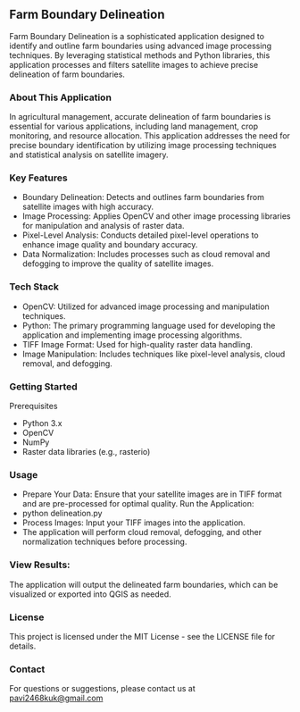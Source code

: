 ## Farm Boundary Delineation
Farm Boundary Delineation is a sophisticated application designed to identify and outline farm boundaries using advanced image processing techniques. By leveraging statistical methods and Python libraries, this application processes and filters satellite images to achieve precise delineation of farm boundaries.

### About This Application
In agricultural management, accurate delineation of farm boundaries is essential for various applications, including land management, crop monitoring, and resource allocation. This application addresses the need for precise boundary identification by utilizing image processing techniques and statistical analysis on satellite imagery.

### Key Features
* Boundary Delineation: Detects and outlines farm boundaries from satellite images with high accuracy.
* Image Processing: Applies OpenCV and other image processing libraries for manipulation and analysis of raster data.
* Pixel-Level Analysis: Conducts detailed pixel-level operations to enhance image quality and boundary accuracy.
* Data Normalization: Includes processes such as cloud removal and defogging to improve the quality of satellite images.

### Tech Stack
* OpenCV: Utilized for advanced image processing and manipulation techniques.
* Python: The primary programming language used for developing the application and implementing image processing algorithms.
* TIFF Image Format: Used for high-quality raster data handling.
* Image Manipulation: Includes techniques like pixel-level analysis, cloud removal, and defogging.

### Getting Started
Prerequisites
* Python 3.x
* OpenCV
* NumPy
* Raster data libraries (e.g., rasterio)

### Usage
* Prepare Your Data: Ensure that your satellite images are in TIFF format and are pre-processed for optimal quality.
Run the Application:
* python delineation.py
* Process Images: Input your TIFF images into the application.
* The application will perform cloud removal, defogging, and other normalization techniques before processing.

### View Results:
The application will output the delineated farm boundaries, which can be visualized or exported into QGIS as needed.

### License
This project is licensed under the MIT License - see the LICENSE file for details.

### Contact
For questions or suggestions, please contact us at pavi2468kuk@gmail.com

